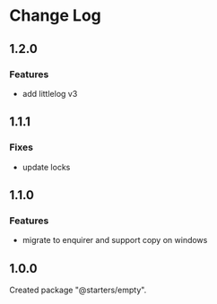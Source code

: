 # Change Log

## 1.2.0

### Features

- add littlelog v3


## 1.1.1

### Fixes

- update locks


## 1.1.0

### Features

- migrate to enquirer and support copy on windows


## 1.0.0

Created package "@starters/empty".

